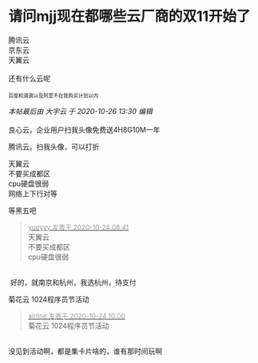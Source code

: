 # 请问mjj现在都哪些云厂商的双11开始了


腾讯云<br />
京东云<br />
天翼云<br />
<br />
还有什么云呢<br />
<br />
<font size="1">百度和滴滴以及阿里不在我购买计划以内</font>

<i class="pstatus"> 本帖最后由 大宇云 于 2020-10-26 13:30 编辑 </i><br />
<br />
良心云，企业用户扫我头像免费送4H8G10M一年

腾讯云。扫我头像，可以打折

天翼云<br />
不要买成都区<br />
cpu硬盘很弱<br />
网络上下行对等<img id="aimg_rfVI3" onclick="zoom(this, this.src, 0, 0, 0)" class="zoom" src="https://cdn.jsdelivr.net/gh/hishis/forum-master/public/images/patch.gif" onmouseover="img_onmouseoverfunc(this)" onload="thumbImg(this)" border="0" alt="" />

等黑五吧

<div class="quote"><blockquote><font size="2"><a href="https://www.hostloc.com/forum.php?mod=redirect&amp;goto=findpost&amp;pid=9344320&amp;ptid=757844" target="_blank"><font color="#999999">yueyyy 发表于 2020-10-24 08:41</font></a></font><br />
天翼云<br />
不要买成都区<br />
cpu硬盘很弱</blockquote></div><br />
<img src="static/image/smiley/default/victory.gif" smilieid="14" border="0" alt="" /> 好的，就南京和杭州，我选杭州，待支付<img src="static/image/smiley/default/lol.gif" smilieid="12" border="0" alt="" />

菊花云 1024程序员节活动<img src="static/image/smiley/default/lol.gif" smilieid="12" border="0" alt="" />

<div class="quote"><blockquote><font size="2"><a href="https://www.hostloc.com/forum.php?mod=redirect&amp;goto=findpost&amp;pid=9344522&amp;ptid=757844" target="_blank"><font color="#999999">airline 发表于 2020-10-24 10:00</font></a></font><br />
菊花云 1024程序员节活动</blockquote></div><br />
没见到活动啊，都是集卡片啥的，谁有那时间玩啊
